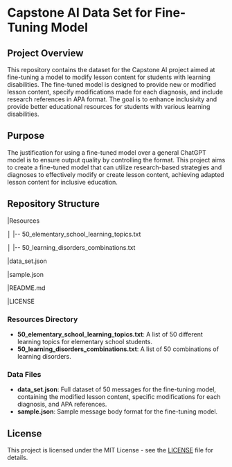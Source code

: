 # Capstone AI Data Set for Fine-Tuning Model

## Project Overview

This repository contains the dataset for the Capstone AI project aimed at fine-tuning a model to modify lesson content for students with learning disabilities. The fine-tuned model is designed to provide new or modified lesson content, specify modifications made for each diagnosis, and include research references in APA format. The goal is to enhance inclusivity and provide better educational resources for students with various learning disabilities.

## Purpose

The justification for using a fine-tuned model over a general ChatGPT model is to ensure output quality by controlling the format. This project aims to create a fine-tuned model that can utilize research-based strategies and diagnoses to effectively modify or create lesson content, achieving adapted lesson content for inclusive education.

## Repository Structure

|Resources

│ |-- 50_elementary_school_learning_topics.txt

│ |-- 50_learning_disorders_combinations.txt

|data_set.json

|sample.json

|README.md

|LICENSE

### Resources Directory

- **50_elementary_school_learning_topics.txt**: A list of 50 different learning topics for elementary school students.
- **50_learning_disorders_combinations.txt**: A list of 50 combinations of learning disorders.

### Data Files

- **data_set.json**: Full dataset of 50 messages for the fine-tuning model, containing the modified lesson content, specific modifications for each diagnosis, and APA references.
- **sample.json**: Sample message body format for the fine-tuning model.

## License

This project is licensed under the MIT License - see the [LICENSE](LICENSE) file for details.